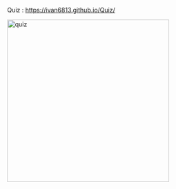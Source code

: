 Quiz : https://ivan6813.github.io/Quiz/  

<img width="375" alt="quiz" src="https://user-images.githubusercontent.com/79784960/144455586-cef8ad7f-3032-480d-a2ae-46c4cef9732b.jpg">
